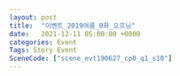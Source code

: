 ```yaml
---
layout: post
title:  "이벤트_2019여름_0화_오프닝"
date:   2021-12-11 05:00:00 +0000
categories: Event
Tags: Story Event
SceneCode: ["scene_evt190627_cp0_q1_s10"]
---
```

